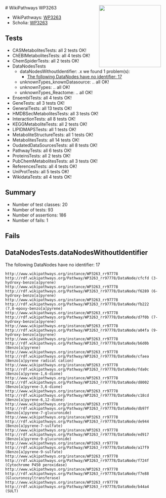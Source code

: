 <img style="float: right; width: 200px" src="https://upload.wikimedia.org/wikipedia/commons/thumb/8/83/Wplogo_with_text_500.png/640px-Wplogo_with_text_500.png" />
# WikiPathways WP3263

* WikiPathways: [WP3263](https://wikipathways.org/pathways/WP3263)
* Scholia: [WP3263](https://scholia.toolforge.org/wikipathways/WP3263)
## Tests
* CASMetabolitesTests: all 2 tests OK!
* ChEBIMetabolitesTests: all 4 tests OK!
* ChemSpiderTests: all 2 tests OK!
* DataNodesTests
    * dataNodesWithoutIdentifier: .x we found 1 problem(s):
        * [The following DataNodes have no identifier: 17](#8792c497)
    * unknownTypes_knownDatasource: .. all OK!
    * unknownTypes: .. all OK!
    * unknownTypes_Reactome: .. all OK!
* EnsemblTests: all 4 tests OK!
* GeneTests: all 3 tests OK!
* GeneralTests: all 13 tests OK!
* HMDBSecMetabolitesTests: all 3 tests OK!
* InteractionTests: all 8 tests OK!
* KEGGMetaboliteTests: all 2 tests OK!
* LIPIDMAPSTests: all 1 tests OK!
* MetaboliteStructureTests: all 1 tests OK!
* MetabolitesTests: all 14 tests OK!
* OudatedDataSourcesTests: all 8 tests OK!
* PathwayTests: all 6 tests OK!
* ProteinsTests: all 2 tests OK!
* PubChemMetabolitesTests: all 3 tests OK!
* ReferencesTests: all 4 tests OK!
* UniProtTests: all 5 tests OK!
* WikidataTests: all 4 tests OK!


## Summary

* Number of test classes: 20
* Number of tests: 93
* Number of assertions: 186
* Number of fails: 1

## Fails

<a name="8792c497" />

## DataNodesTests.dataNodesWithoutIdentifier

The following DataNodes have no identifier: 17
```
http://www.wikipathways.org/instance/WP3263_rr97778 http://rdf.wikipathways.org/Pathway/WP3263_rr97778/DataNode/cfcfd (3-hydroxy-benzo[a]pyrene)
http://www.wikipathways.org/instance/WP3263_rr97778 http://rdf.wikipathways.org/Pathway/WP3263_rr97778/DataNode/f6289 (6-hydroxy-benzo[a]pyrene)
http://www.wikipathways.org/instance/WP3263_rr97778 http://rdf.wikipathways.org/Pathway/WP3263_rr97778/DataNode/fb222 (7,8-epoxy-benzo[a]pyrene)
http://www.wikipathways.org/instance/WP3263_rr97778 http://rdf.wikipathways.org/Pathway/WP3263_rr97778/DataNode/d7f0b (7-hydroxy-benzo[a]pyrene)
http://www.wikipathways.org/instance/WP3263_rr97778 http://rdf.wikipathways.org/Pathway/WP3263_rr97778/DataNode/a04fa (9-hydroxy-benzo[a]pyrene)
http://www.wikipathways.org/instance/WP3263_rr97778 http://rdf.wikipathways.org/Pathway/WP3263_rr97778/DataNode/b6d0b (Benzo[a]pyrene)
http://www.wikipathways.org/instance/WP3263_rr97778 http://rdf.wikipathways.org/Pathway/WP3263_rr97778/DataNode/cfaea (Benzo[a]pyrene radical cation)
http://www.wikipathways.org/instance/WP3263_rr97778 http://rdf.wikipathways.org/Pathway/WP3263_rr97778/DataNode/fda0c (Benzo[a]pyrene-1,6-dione)
http://www.wikipathways.org/instance/WP3263_rr97778 http://rdf.wikipathways.org/Pathway/WP3263_rr97778/DataNode/d8002 (Benzo[a]pyrene-3,6-dione)
http://www.wikipathways.org/instance/WP3263_rr97778 http://rdf.wikipathways.org/Pathway/WP3263_rr97778/DataNode/c18cd (Benzo[a]pyrene-6,12-dione)
http://www.wikipathways.org/instance/WP3263_rr97778 http://rdf.wikipathways.org/Pathway/WP3263_rr97778/DataNode/db97f (Benzo[a]pyrene-7-glucuronide)
http://www.wikipathways.org/instance/WP3263_rr97778 http://rdf.wikipathways.org/Pathway/WP3263_rr97778/DataNode/de944 (Benzo[a]pyrene-7-sulfate)
http://www.wikipathways.org/instance/WP3263_rr97778 http://rdf.wikipathways.org/Pathway/WP3263_rr97778/DataNode/ed917 (Benzo[a]pyrene-9-glucuronide)
http://www.wikipathways.org/instance/WP3263_rr97778 http://rdf.wikipathways.org/Pathway/WP3263_rr97778/DataNode/a17f9 (Benzo[a]pyrene-9-sulfate)
http://www.wikipathways.org/instance/WP3263_rr97778 http://rdf.wikipathways.org/Pathway/WP3263_rr97778/DataNode/f724f (Cytochrome P450 peroxidase)
http://www.wikipathways.org/instance/WP3263_rr97778 http://rdf.wikipathways.org/Pathway/WP3263_rr97778/DataNode/f7e88 (Glucuronosyltransferase)
http://www.wikipathways.org/instance/WP3263_rr97778 http://rdf.wikipathways.org/Pathway/WP3263_rr97778/DataNode/b44a4 (SULT)
```

